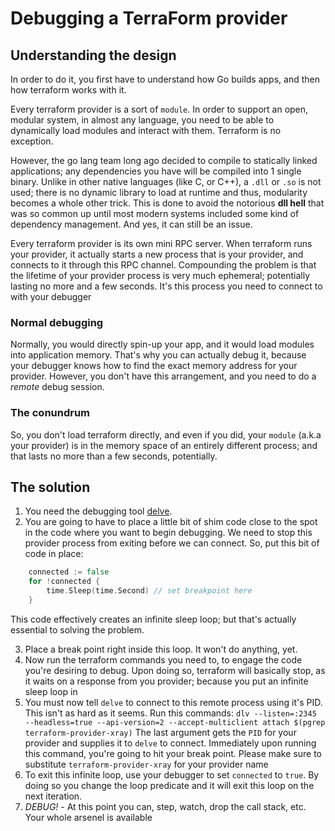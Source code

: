 #  Debugging a TerraForm provider

## Understanding the design

In order to do it, you first have to understand how Go builds apps, and then how terraform works with it.

Every terraform provider is a sort of `module`. In order to support an open, modular system, in almost any language, you need to be able to dynamically load modules and interact with them. Terraform is no exception.

However, the go lang team long ago decided to compile to statically linked applications;
any dependencies you have will be compiled into 1 single binary. Unlike in other native languages (like C, or C++), a
`.dll` or `.so` is not used; there is no dynamic library to load at runtime and thus, modularity becomes a whole other trick.
This is done to avoid the notorious **dll hell** that was so common up until most modern systems included some
kind of dependency management. And yes, it can still be an issue.

Every terraform provider is its own mini RPC server. When terraform runs your provider, it actually starts a new process that is your provider, and connects to it through
this RPC channel. Compounding the problem is that the lifetime of your provider process is very much
ephemeral; potentially lasting no more and a few seconds. It's this process you need to connect to with your debugger

### Normal debugging
Normally, you would directly spin-up your app, and it would load modules into application memory. That's why you can actually
debug it, because your debugger knows how to find the exact memory address for your provider. However, you don't have
this arrangement, and you need to do a _remote_ debug session.

### The conundrum
So, you don't load terraform directly, and even if you did, your `module` (a.k.a your provider) is in the memory
space of an entirely different process; and that lasts no more than a few seconds, potentially.

## The solution

1. You need the debugging tool [delve](https://github.com/go-delve/delve).
2. You are going to have to place a little bit of shim code close to the spot in the code where you want to begin
   debugging. We need to stop this provider process from exiting before we can connect. So, put this bit of code in place:
```go
	connected := false
    for !connected {
        time.Sleep(time.Second) // set breakpoint here
    }
```
This code effectively creates an infinite sleep loop; but that's actually essential to solving the problem.

3. Place a break point right inside this loop. It won't do anything, yet.
4. Now run the terraform commands you need to, to engage the code you're desiring to debug. Upon doing so,
   terraform will basically stop, as it waits on a response from you provider; because you put an infinite sleep loop in
5. You must now tell `delve` to connect to this remote process using it's PID. This isn't as hard as it seems.
   Run this commands:
   `dlv --listen=:2345 --headless=true --api-version=2 --accept-multiclient attach $(pgrep terraform-provider-xray)`
   The last argument gets the `PID` for your provider and supplies it to `delve` to connect. Immediately upon running this
   command, you're going to hit your break point. Please make sure to substitute `terraform-provider-xray` for your provider name
6. To exit this infinite loop, use your debugger to set `connected` to `true`. By doing so you change the loop predicate
   and it will exit this loop on the next iteration.
7. *DEBUG!* - At this point you can, step, watch, drop the call stack, etc. Your whole arsenel is available
